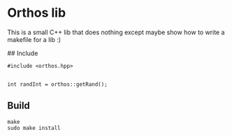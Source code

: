 # Orthos lib
This is a small C++ lib that does nothing except maybe show how to write a makefile for a lib :)


## Include

```
#include <orthos.hpp>


int randInt = orthos::getRand();
```

## Build

```
make
sudo make install
```

